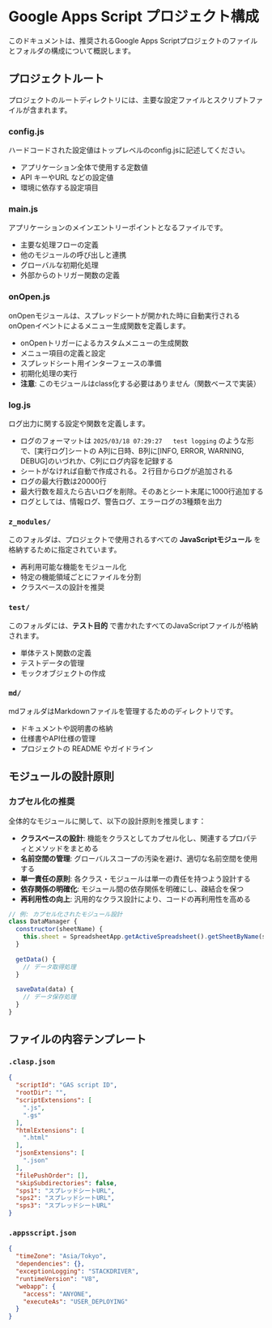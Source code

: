 # Google Apps Script プロジェクト構成

このドキュメントは、推奨されるGoogle Apps Scriptプロジェクトのファイルとフォルダの構成について概説します。

## プロジェクトルート
プロジェクトのルートディレクトリには、主要な設定ファイルとスクリプトファイルが含まれます。

### config.js
ハードコードされた設定値はトップレベルのconfig.jsに記述してください。
- アプリケーション全体で使用する定数値
- API キーやURL などの設定値
- 環境に依存する設定項目

### main.js
アプリケーションのメインエントリーポイントとなるファイルです。
- 主要な処理フローの定義
- 他のモジュールの呼び出しと連携
- グローバルな初期化処理
- 外部からのトリガー関数の定義

### onOpen.js
onOpenモジュールは、スプレッドシートが開かれた時に自動実行されるonOpenイベントによるメニュー生成関数を定義します。
- onOpenトリガーによるカスタムメニューの生成関数
- メニュー項目の定義と設定
- スプレッドシート用インターフェースの準備
- 初期化処理の実行
- **注意**: このモジュールはclass化する必要はありません（関数ベースで実装）

### log.js
ログ出力に関する設定や関数を定義します。
- ログのフォーマットは `2025/03/18 07:29:27	test logging` のような形で、[実行ログ]シートの A列に日時、B列に[INFO, ERROR, WARNING, DEBUG]のいづれか、C列にログ内容を記録する
- シートがなければ自動で作成される。２行目からログが追加される
- ログの最大行数は20000行
- 最大行数を超えたら古いログを削除。そのあとシート末尾に1000行追加する
- ログとしては、情報ログ、警告ログ、エラーログの3種類を出力

### `z_modules/`
このフォルダは、プロジェクトで使用されるすべての **JavaScriptモジュール** を格納するために指定されています。
- 再利用可能な機能をモジュール化
- 特定の機能領域ごとにファイルを分割
- クラスベースの設計を推奨

### `test/`
このフォルダには、**テスト目的** で書かれたすべてのJavaScriptファイルが格納されます。
- 単体テスト関数の定義
- テストデータの管理
- モックオブジェクトの作成

### `md/`
mdフォルダはMarkdownファイルを管理するためのディレクトリです。
- ドキュメントや説明書の格納
- 仕様書やAPI仕様の管理
- プロジェクトの README やガイドライン

## モジュールの設計原則

### カプセル化の推奨
全体的なモジュールに関して、以下の設計原則を推奨します：

- **クラスベースの設計**: 機能をクラスとしてカプセル化し、関連するプロパティとメソッドをまとめる
- **名前空間の管理**: グローバルスコープの汚染を避け、適切な名前空間を使用する
- **単一責任の原則**: 各クラス・モジュールは単一の責任を持つよう設計する
- **依存関係の明確化**: モジュール間の依存関係を明確にし、疎結合を保つ
- **再利用性の向上**: 汎用的なクラス設計により、コードの再利用性を高める

```javascript
// 例: カプセル化されたモジュール設計
class DataManager {
  constructor(sheetName) {
    this.sheet = SpreadsheetApp.getActiveSpreadsheet().getSheetByName(sheetName);
  }
  
  getData() {
    // データ取得処理
  }
  
  saveData(data) {
    // データ保存処理
  }
}
```

## ファイルの内容テンプレート

### `.clasp.json`
```json
{
  "scriptId": "GAS script ID",
  "rootDir": "",
  "scriptExtensions": [
    ".js",
    ".gs"
  ],
  "htmlExtensions": [
    ".html"
  ],
  "jsonExtensions": [
    ".json"
  ],
  "filePushOrder": [],
  "skipSubdirectories": false,
  "sps1": "スプレッドシートURL",
  "sps2": "スプレッドシートURL",
  "sps3": "スプレッドシートURL"
}
```

### `.appsscript.json`
```json
{
  "timeZone": "Asia/Tokyo",
  "dependencies": {},
  "exceptionLogging": "STACKDRIVER",
  "runtimeVersion": "V8",
  "webapp": {
    "access": "ANYONE",
    "executeAs": "USER_DEPLOYING"
  }
}
```
